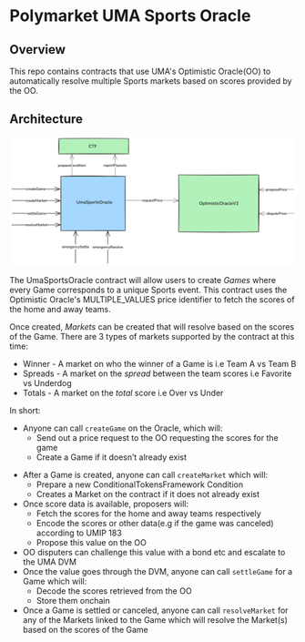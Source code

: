 # Polymarket UMA Sports Oracle

## Overview

This repo contains contracts that use UMA's Optimistic Oracle(OO) to automatically resolve multiple Sports markets based on scores provided by the OO.

## Architecture
![Contract Architecture](./docs/arch.png)

The UmaSportsOracle contract will allow users to create _Games_ where every Game corresponds to a unique Sports event. This contract uses the Optimistic Oracle's MULTIPLE_VALUES price identifier to fetch the scores of the home and away teams.

Once created, _Markets_ can be created that will resolve based on the scores of the Game. 
There are 3 types of markets supported by the contract at this time:

* Winner    - A market on who the winner of a Game is i.e Team A vs Team B
* Spreads   - A market on the _spread_ between the team scores i.e Favorite vs Underdog
* Totals    - A market on the _total_ score i.e Over vs Under

In short:

* Anyone can call `createGame` on the Oracle, which will:
    - Send out a price request to the OO requesting the scores for the game
    - Create a Game if it doesn’t already exist
- After a Game is created, anyone can call `createMarket` which will:
    - Prepare a new ConditionalTokensFramework Condition
    - Creates a Market on the contract if it does not already exist
- Once score data is available, proposers will:
    - Fetch the scores for the home and away teams respectively
    - Encode the scores or other data(e.g if the game was canceled) according to UMIP 183
    - Propose this value on the OO
- OO disputers can challenge this value with a bond etc and escalate to the UMA DVM
- Once the value goes through the DVM, anyone can call `settleGame` for a Game which will:
    - Decode the scores retrieved from the OO
    - Store them onchain
- Once a Game is settled or canceled, anyone can call `resolveMarket` for any of the Markets linked to the Game which will resolve the Market(s) based on the scores of the Game

